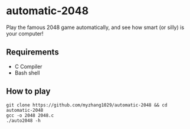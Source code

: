 # automatic-2048
Play the famous 2048 game automatically, and see how smart (or silly) is your computer!

## Requirements
- C Compiler
- Bash shell

## How to play
```shell
git clone https://github.com/myzhang1029/automatic-2048 && cd automatic-2048
gcc -o 2048 2048.c
./auto2048 -h
```
